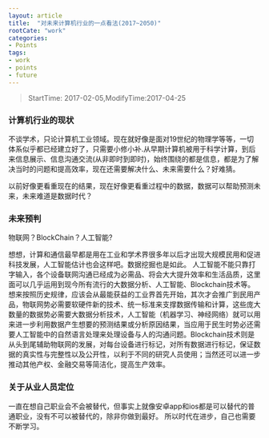 ```yaml
---
layout: article
title:  "对未来计算机行业的一点看法(2017~2050)"
rootCate: "work"
categories:
- Points
tags:
- work
- points
- future
---
```


> StartTime: 2017-02-05,ModifyTime:2017-04-25
<!---more--->

### 计算机行业的现状
不谈学术，只论计算机工业领域。现在就好像是面对19世纪的物理学等等，一切体系似乎都已经建立好了，只需要小修小补.从早期计算机被用于科学计算，到后来信息展示、信息沟通交流(从非即时到即时)，始终围绕的都是信息，都是为了解决当时的问题和提高效率，现在还需要解决什么、未来需要什么？好难猜。

以前好像更看重现在的结果，现在好像更看重过程中的数据，数据可以帮助预测未来，未来难道是数据时代？

### 未来预判
物联网？BlockChain？人工智能?

想想，计算和通信最早都是用在工业和学术界很多年以后才出现大规模民用和促进科技发展，人工智能估计也会这样吧。数据挖掘也是如此。
人工智能不能只靠打字输入，各个设备联网沟通已经成为必需品、将会大大提升效率和生活品质，这里面可以几乎运用到现今所有流行的大数据分析、人工智能、Blockchain技术等。想来按照历史规律，应该会从最能获益的工业界首先开始，其次才会推广到民用产品，物联网势必需要软硬件新的技术、统一标准来支撑数据传输和计算，这些庞大数量的数据势必需要大数据分析技术，人工智能（机器学习、神经网络）就可以用来进一步利用数据产生想要的预测结果或分析原因结果，当应用于民生时势必还需要人工智能中的自然语言处理来处理设备与人的沟通问题。Blockchain技术则是从头到尾辅助物联网的发展，对每台设备进行标记，对所有数据进行标记，保证数据的真实性与完整性以及公开性，以利于不同的研究人员使用；当然还可以进一步推动其他产权、金融交易等简洁化，提高生产效率。

### 关于从业人员定位
一直在想自己职业会不会被替代，但事实上就像安卓app和ios都是可以替代的普通职业，没有不可以被替代的，除非你做到最好。
所以时代在进步，自己也需要不断学习。
